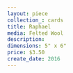 ```yaml
---
layout: piece
collection_: cards
title: Raphael
media: Felted Wool
description:
dimensions: 5" x 6"
price: $3.50
create_date: 2016
---
```

